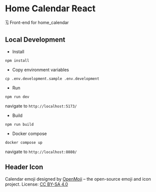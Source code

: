 # Home Calendar React

🗓️ Front-end for home_calendar

## Local Development

- Install

```
npm install
```

- Copy environment variables

```
cp .env.development.sample .env.development 
```

- Run

```
npm run dev
```

navigate to `http://localhost:5173/`

- Build

```
npm run build
```

- Docker compose

```
docker compose up
```

navigate to `http://localhost:8080/`

## Header Icon

Calendar emoji designed by [OpenMoji](https://openmoji.org/) – the open-source emoji and icon project. License: [CC BY-SA 4.0](https://creativecommons.org/licenses/by-sa/4.0/#)
